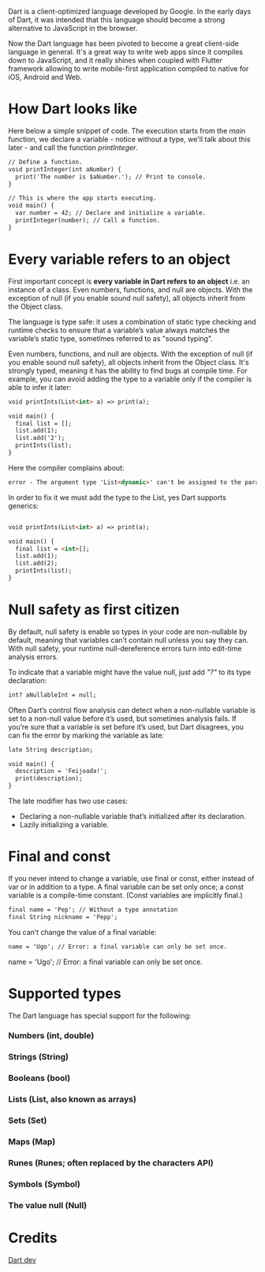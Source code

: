 
Dart is a client-optimized language developed by Google. In the early days of Dart, it was intended that this language should become a strong alternative to JavaScript in the browser. 

Now the Dart language has been pivoted to become a great client-side language in general. It's a great way to write web apps since it compiles down to JavaScript, and it really shines when coupled with Flutter framework allowing to write mobile-first application compiled to native for iOS, Android and Web.

# How Dart looks like

Here below a simple snippet of code. The execution starts from the *main* function, we declare a variable - notice without a type, we'll talk about this later - and call the function *printInteger*.

```html  
// Define a function.
void printInteger(int aNumber) {
  print('The number is $aNumber.'); // Print to console.
}

// This is where the app starts executing.
void main() {
  var number = 42; // Declare and initialize a variable.
  printInteger(number); // Call a function.
}

```

# Every variable refers to an object

First important concept is **every variable in Dart refers to an object** i.e. an instance of a class.  Even numbers, functions, and null are objects. With the exception of null (if you enable sound null safety), all objects inherit from the Object class.

The language is type safe: it uses a combination of static type checking and runtime checks to ensure that a variable’s value always matches the variable’s static type, sometimes referred to as "sound typing". 

Even numbers, functions, and null are objects. With the exception of null (if you enable sound null safety), all objects inherit from the Object class.
It's strongly typed, meaning it has the ability to find bugs at compile time. For example, you can avoid adding the type to a variable only if the compiler is able to infer it later:

```html  
void printInts(List<int> a) => print(a);

void main() {
  final list = [];
  list.add(1);
  list.add('2');
  printInts(list);
}
```

Here the compiler complains about:

```html  
error - The argument type 'List<dynamic>' can't be assigned to the parameter type 'List<int>'. - argument_type_not_assignable
```

In order to fix it we must add the type to the List, yes Dart supports generics:

```html  

void printInts(List<int> a) => print(a);

void main() {
  final list = <int>[];
  list.add(1);
  list.add(2);
  printInts(list);
}
```

# Null safety as first citizen

By default, null safety is enable so types in your code are non-nullable by default, meaning that variables can’t contain null unless you say they can. With null safety, your runtime null-dereference errors turn into edit-time analysis errors.

To indicate that a variable might have the value null, just add *"?"* to its type declaration:

```html  
int? aNullableInt = null;
```

Often Dart’s control flow analysis can detect when a non-nullable variable is set to a non-null value before it’s used, but sometimes analysis fails.
If you’re sure that a variable is set before it’s used, but Dart disagrees, you can fix the error by marking the variable as late:

```html 
late String description;

void main() {
  description = 'Feijoada!';
  print(description);
}
```

The late modifier has two use cases:

- Declaring a non-nullable variable that’s initialized after its declaration.
- Lazily initializing a variable.

# Final and const
If you never intend to change a variable, use final or const, either instead of var or in addition to a type. A final variable can be set only once; a const variable is a compile-time constant. (Const variables are implicitly final.)

```html 
final name = 'Pep'; // Without a type annotation
final String nickname = 'Pepp';
```
You can’t change the value of a final variable:
```html
name = 'Ugo'; // Error: a final variable can only be set once.
```

name = 'Ugo'; // Error: a final variable can only be set once.
# Supported types

The Dart language has special support for the following:

### **Numbers (int, double)**
### **Strings (String)**
### **Booleans (bool)**
### **Lists (List, also known as arrays)**
### **Sets (Set)**
### **Maps (Map)**
### **Runes (Runes; often replaced by the characters API)**
### **Symbols (Symbol)**
### **The value null (Null)**

# Credits

[Dart dev](https://dart.dev/guides/language/language-tour)
